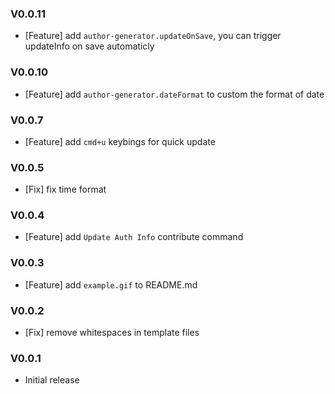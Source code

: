 ### V0.0.11

- [Feature] add `author-generator.updateOnSave`, you can trigger updateInfo on save automaticly

### V0.0.10

- [Feature] add `author-generator.dateFormat` to custom the format of date

### V0.0.7

- [Feature] add `cmd+u` keybings for quick update

### V0.0.5

- [Fix] fix time format

### V0.0.4

- [Feature] add `Update Auth Info` contribute command

### V0.0.3

- [Feature] add `example.gif` to README.md

### V0.0.2

- [Fix] remove whitespaces in template files

### V0.0.1

- Initial release
